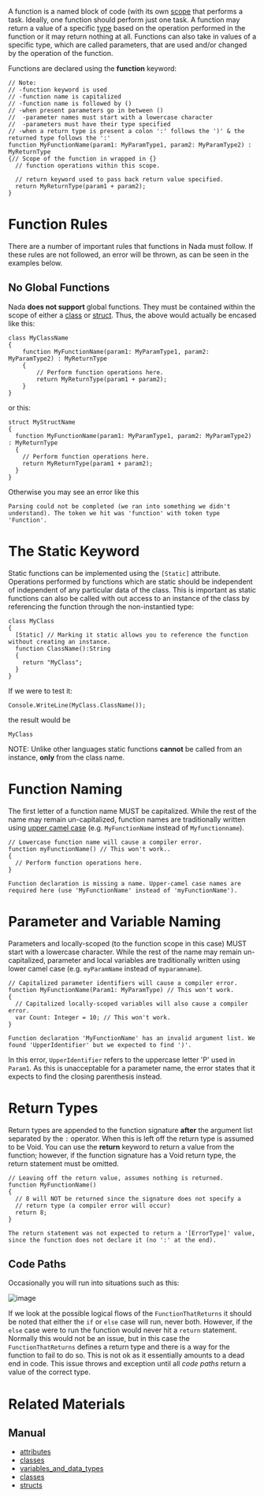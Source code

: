 A function is a named block of code (with its own [scope](https://github.com/zeroengineteam/ZeroDocs/blob/master/zero_editor_documentation/zeromanual/nada_in_zero/variables_and_data_types.markdown#scope) that performs a task. Ideally, one function should perform just one task. A function may return a value of a specific [type](https://github.com/zeroengineteam/ZeroDocs/blob/master/zero_editor_documentation/zeromanual/nada_in_zero/variables_and_data_types.markdown) based on the operation performed in the function or it may return nothing at all. Functions can also take in values of a specific type, which are called parameters, that are used and/or changed by the operation of the function.

Functions are declared using the **function** keyword:
```lang=csharp, name=Function Declaration
// Note:
// -function keyword is used
// -function name is capitalized
// -function name is followed by ()
// -when present parameters go in between ()
//  -parameter names must start with a lowercase character
//  -parameters must have their type specified
// -when a return type is present a colon ':' follows the ')' & the returned type follows the ':'
function MyFunctionName(param1: MyParamType1, param2: MyParamType2) : MyReturnType
{// Scope of the function in wrapped in {}
  // function operations within this scope.
  
  // return keyword used to pass back return value specified.
  return MyReturnType(param1 + param2);
}
```

 # Function Rules

There are a number of important rules that functions in Nada must follow. If these rules are not followed, an error will be thrown, as can be seen in the examples below. 

 ## No Global Functions
Nada **does not support** global functions. They must be contained within the scope of either a [class](https://github.com/zeroengineteam/ZeroDocs/blob/master/zero_editor_documentation/zeromanual/nada_in_zero/classes.markdown) or [struct](https://github.com/zeroengineteam/ZeroDocs/blob/master/zero_editor_documentation/zeromanual/nada_in_zero/structs.markdown). Thus, the above would actually be encased like this:

```lang=csharp, name=Function Defined Within a Class
class MyClassName
{
    function MyFunctionName(param1: MyParamType1, param2: MyParamType2) : MyReturnType
    {
        // Perform function operations here.
        return MyReturnType(param1 + param2);
    }
}
```

or this:
```lang=csharp, name=Function Defined Within a Struct
struct MyStructName
{
  function MyFunctionName(param1: MyParamType1, param2: MyParamType2) : MyReturnType
  {
    // Perform function operations here.
    return MyReturnType(param1 + param2);
  }
}
```
Otherwise you may see an error like this

```name=Console Window
Parsing could not be completed (we ran into something we didn't understand). The token we hit was 'function' with token type 'Function'.
```

 # The Static Keyword
Static functions can be implemented using the `[Static]` attribute. Operations performed by functions which are static should be independent of independent of any particular data of the class. This is important as static functions can also be called with out access to an instance of the class by referencing the function through the non-instantied type:

```lang=csharp, name=Static Function
class MyClass
{
  [Static] // Marking it static allows you to reference the function without creating an instance.
  function ClassName():String
  {
    return "MyClass";
  }
}
```
If we were to test it:
```
Console.WriteLine(MyClass.ClassName());
```
the result would be

```name=ConsoleWindow
MyClass
```
NOTE: Unlike other languages static functions **cannot** be called from an instance, **only** from the class name.

 # Function Naming

The first letter of a function name MUST be capitalized. While the rest of the name may remain un-capitalized, function names are traditionally written using [upper camel case](https://en.wikipedia.org/wiki/Camel_case) (e.g. `MyFunctionName` instead of `Myfunctionname`).

```lang=csharp, name=Incorrect Function Name
// Lowercase function name will cause a compiler error.
function myFunctionName() // This won't work..
{
  // Perform function operations here.
}
```

```name=Console Window
Function declaration is missing a name. Upper-camel case names are required here (use 'MyFunctionName' instead of 'myFunctionName').
```

 # Parameter and Variable Naming

Parameters and locally-scoped (to the function scope in this case) MUST start with a lowercase character. While the rest of the name may remain un-capitalized, parameter and local variables are traditionally written using lower camel case (e.g. `myParamName` instead of `myparamname`).

```lang=csharp, name=Incorrect Parameter Name
// Capitalized parameter identifiers will cause a compiler error.
function MyFunctionName(Param1: MyParamType) // This won't work.
{
  // Capitalized locally-scoped variables will also cause a compiler error.
  var Count: Integer = 10; // This won't work.
}
```

```name=Console Window
Function declaration 'MyFunctionName' has an invalid argument list. We found 'UpperIdentifier' but we expected to find ')'.
```
In this error, `UpperIdentifier` refers to the uppercase letter 'P' used in `Param1`. As this is unacceptable for a parameter name, the error states that it expects to find the closing parenthesis instead.

 # Return Types

Return types are appended to the function signature **after** the argument list separated by the `:` operator. When this is left off the return type is assumed to be Void. You can use the **return** keyword to return a value from the function; however, if the function signature has a Void return type, the return statement must be omitted.

```lang=csharp, name=Using return Without Specifying Return Type
// Leaving off the return value, assumes nothing is returned.
function MyFunctionName()
{
  // 8 will NOT be returned since the signature does not specify a 
  // return type (a compiler error will occur)
  return 8;
}
```

```name=Console Window
The return statement was not expected to return a '[ErrorType]' value, since the function does not declare it (no ':' at the end).
```

 ## Code Paths
Occasionally you will run into situations such as this:


![image](https://media.githubusercontent.com/media/zeroengineteam/ZeroFiles/master/doc_files/66750.png)

If we look at the possible logical flows of the `FunctionThatReturns` it should be noted that either the `if` or `else` case will run, never both. However, if the `else` case were to run the function would never hit a `return` statement. Normally this would not be an issue, but in this case the `FunctionThatReturns` defines a return type and there is a way for the function to fail to do so. This is not ok as it essentially amounts to a dead end in code. This issue throws and exception until all *code paths* return a value of the correct type.

 # Related Materials
 ## Manual
- [attributes](https://github.com/zeroengineteam/ZeroDocs/blob/master/zero_editor_documentation/zeromanual/nada_in_zero/attributes.markdown)
- [classes](https://github.com/zeroengineteam/ZeroDocs/blob/master/zero_editor_documentation/zeromanual/nada_in_zero/classes.markdown)
- [variables_and_data_types](https://github.com/zeroengineteam/ZeroDocs/blob/master/zero_editor_documentation/zeromanual/nada_in_zero/variables_and_data_types.markdown)
- [classes](https://github.com/zeroengineteam/ZeroDocs/blob/master/zero_editor_documentation/zeromanual/nada_in_zero/classes.markdown)
- [structs](https://github.com/zeroengineteam/ZeroDocs/blob/master/zero_editor_documentation/zeromanual/nada_in_zero/structs.markdown)
 

 